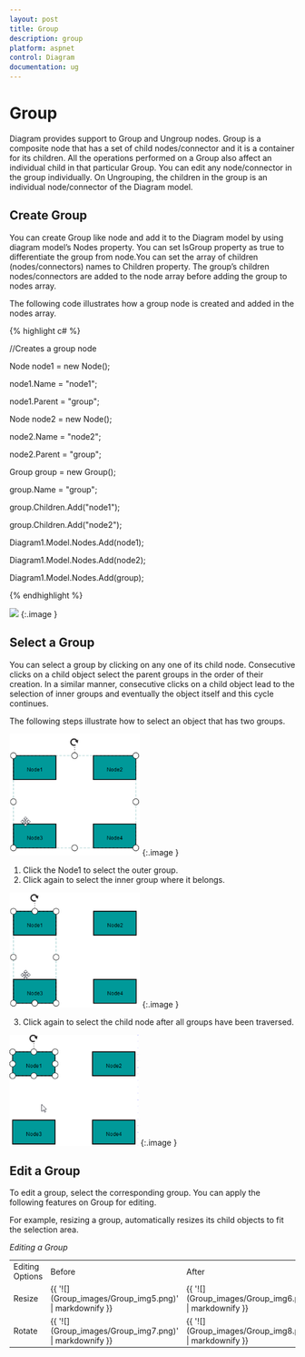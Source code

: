 ```yaml
---
layout: post
title: Group
description: group
platform: aspnet
control: Diagram
documentation: ug
---
```


# Group

Diagram provides support to Group and Ungroup nodes. Group is a composite node that has a set of child nodes/connector and it is a container for its children. All the operations performed on a Group also affect an individual child in that particular Group. You can edit any node/connector in the group individually. On Ungrouping, the children in the group is an individual node/connector of the Diagram model. 

## Create Group

You can create Group like node and add it to the Diagram model by using diagram model’s Nodes property. You can set IsGroup property as true to differentiate the group from node.You can set the array of children (nodes/connectors) names to Children property. The group’s children nodes/connectors are added to the node array before adding the group to nodes array. 

The following code illustrates how a group node is created and added in the nodes array.

{% highlight c# %}

//Creates a group node

Node node1 = new Node();

node1.Name = "node1";

node1.Parent = "group";



Node node2 = new Node();

node2.Name = "node2";

node2.Parent = "group";



Group group = new Group();

group.Name = "group";

group.Children.Add("node1");

group.Children.Add("node2");

Diagram1.Model.Nodes.Add(node1);

Diagram1.Model.Nodes.Add(node2);

Diagram1.Model.Nodes.Add(group);



{% endhighlight %}



![](Group_images/Group_img1.png) 
{:.image }


## Select a Group

You can select a group by clicking on any one of its child node. Consecutive clicks on a child object select the parent groups in the order of their creation. In a similar manner, consecutive clicks on a child object lead to the selection of inner groups and eventually the object itself and this cycle continues.

The following steps illustrate how to select an object that has two groups.

 ![](Group_images/Group_img2.png) 
{:.image }


1. Click the Node1 to select the outer group.
2. Click again to select the inner group where it belongs.



![](Group_images/Group_img3.png) 
{:.image }


3. Click again to select the child node after all groups have been traversed.



 ![](Group_images/Group_img4.png) 
{:.image }


## Edit a Group

To edit a group, select the corresponding group. You can apply the following features on Group for editing.

For example, resizing a group, automatically resizes its child objects to fit the selection area.

_Editing a Group_

<table>
<tr>
<td>
Editing Options</td><td>
Before </td><td>
After</td></tr>
<tr>
<td>
Resize</td><td>
{{ '![](Group_images/Group_img5.png)' | markdownify }}
</td><td>
{{ '![](Group_images/Group_img6.png)' | markdownify }}
</td></tr>
<tr>
<td>
Rotate</td><td>
{{ '![](Group_images/Group_img7.png)' | markdownify }}
</td><td>
{{ '![](Group_images/Group_img8.png)' | markdownify }}
</td></tr>
</table>


